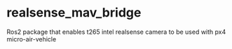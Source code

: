 # realsense_mav_bridge
Ros2 package that enables t265 intel realsense camera to be used with px4 micro-air-vehicle
